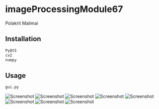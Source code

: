 # imageProcessingModule67

Polakrit Malimai

## Installation


```bash
PyQt5
cv2
numpy
```

## Usage

```
gui.py
```




![Screenshot](https://github.com/NickPolakrit/imageProcessingModule67/blob/7cfd0b094b2f8aaa410095e08f94ac9a2be3f890/pre8.png)
![Screenshot](https://github.com/NickPolakrit/imageProcessingModule67/blob/master/pre1.png)
![Screenshot](https://github.com/NickPolakrit/imageProcessingModule67/blob/7cfd0b094b2f8aaa410095e08f94ac9a2be3f890/pre2.png)
![Screenshot](https://github.com/NickPolakrit/imageProcessingModule67/blob/master/pre3.png)
![Screenshot](https://github.com/NickPolakrit/imageProcessingModule67/blob/master/pre4.png)
![Screenshot](https://github.com/NickPolakrit/imageProcessingModule67/blob/master/pre5.png)
![Screenshot](https://github.com/NickPolakrit/imageProcessingModule67/blob/master/pre6.png)
![Screenshot](https://github.com/NickPolakrit/imageProcessingModule67/blob/master/pre7.png)



